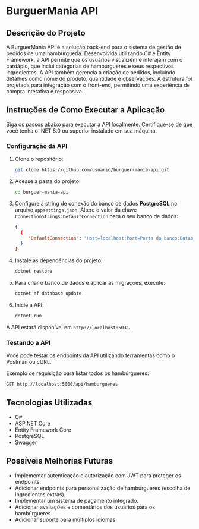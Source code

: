 # BurguerMania API

## Descrição do Projeto

A BurguerMania API é a solução back-end para o sistema de gestão de pedidos de uma hamburgueria. Desenvolvida utilizando C# e Entity Framework, a API permite que os usuários visualizem e interajam com o cardápio, que inclui categorias de hambúrgueres e seus respectivos ingredientes. A API também gerencia a criação de pedidos, incluindo detalhes como nome do produto, quantidade e observações. A estrutura foi projetada para integração com o front-end, permitindo uma experiência de compra interativa e responsiva.

## Instruções de Como Executar a Aplicação

Siga os passos abaixo para executar a API localmente. Certifique-se de que você tenha o .NET 8.0 ou superior instalado em sua máquina.

### Configuração da API

1. Clone o repositório:

   ```bash
   git clone https://github.com/usuario/burguer-mania-api.git
   ```

2. Acesse a pasta do projeto:

   ```bash
   cd burguer-mania-api
   ```

3. Configure a string de conexão do banco de dados **PostgreSQL** no arquivo `appsettings.json`. Altere o valor da chave `ConnectionStrings:DefaultConnection` para o seu banco de dados:

   ```json
   {
     {
        "DefaultConnection": "Host=localhost;Port=Porta do banco;Database=burguerMania;Username=Nome de usuario do banco;Password=senha do banco, se houver"
     }
   }
   ```

4. Instale as dependências do projeto:

   ```bash
   dotnet restore
   ```

5. Para criar o banco de dados e aplicar as migrações, execute:

   ```bash
   dotnet ef database update
   ```

6. Inicie a API:

   ```bash
   dotnet run
   ```

A API estará disponível em `http://localhost:5031`.

### Testando a API

Você pode testar os endpoints da API utilizando ferramentas como o Postman ou cURL.

Exemplo de requisição para listar todos os hambúrgueres:

```bash
GET http://localhost:5000/api/hamburgueres
```

## Tecnologias Utilizadas

- C#
- ASP.NET Core
- Entity Framework Core
- PostgreSQL
- Swagger

## Possíveis Melhorias Futuras

- Implementar autenticação e autorização com JWT para proteger os endpoints.
- Adicionar endpoints para personalização de hambúrgueres (escolha de ingredientes extras).
- Implementar um sistema de pagamento integrado.
- Adicionar avaliações e comentários dos usuários para os hambúrgueres.
- Adicionar suporte para múltiplos idiomas.
